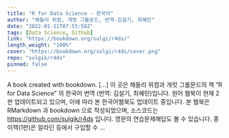 ```yaml
---
title: "R for Data Science - 한국어"
author: "해들리 위컴, 개럿 그롤문드, 번역-김설기, 최혜민"
date: "2022-01-11T07:55:58Z"
tags: [Data Science, Github]
link: "https://bookdown.org/sulgi/r4ds/"
length_weight: "100%"
cover: "https://bookdown.org/sulgi/r4ds/cover.png"
repo: "sulgik/r4ds"
pinned: false
---
```


A book created with bookdown. [...] 이 곳은 해들리 위컴과 개럿 그롤문드의 책 “R for Data Science” 의 한국어 번역 (번역: 김설기, 최혜민)입니다. 원어 웹북이 현재 2판 업데이트되고 있으며, 이에 따라 본 한국어웹북도 업데이트 중입니다. 본 웹북은 RMarkdown 과 bookdown 으로 작성되었으며, 소스코드는 https://github.com/sulgik/r4ds 입니다.
영문의 연습문제해답도 볼 수 있습니다. 종이책(1판)은 알라딘 등에서 구입할 수 ...

